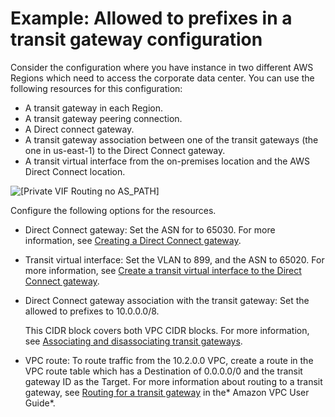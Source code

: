 # Example: Allowed to prefixes in a transit gateway configuration<a name="prefix-example"></a>

Consider the configuration where you have instance in two different AWS Regions which need to access the corporate data center\. You can use the following resources for this configuration:
+ A transit gateway in each Region\.
+ A transit gateway peering connection\.
+ A Direct connect gateway\.
+ A transit gateway association between one of the transit gateways \(the one in us\-east\-1\) to the Direct Connect gateway\.
+ A transit virtual interface from the on\-premises location and the AWS Direct Connect location\.

![\[Private VIF Routing no AS_PATH\]](http://docs.aws.amazon.com/directconnect/latest/UserGuide/images/dxg-asn.png)

Configure the following options for the resources\.
+ Direct Connect gateway: Set the ASN for to 65030\. For more information, see [Creating a Direct Connect gateway](direct-connect-gateways-intro.md#create-direct-connect-gateway)\.
+ Transit virtual interface: Set the VLAN to 899, and the ASN to 65020\. For more information, see [Create a transit virtual interface to the Direct Connect gateway](create-vif.md#create-transit-vif)\.
+ Direct Connect gateway association with the transit gateway: Set the allowed to prefixes to 10\.0\.0\.0/8\. 

  This CIDR block covers both VPC CIDR blocks\. For more information, see [Associating and disassociating transit gateways](direct-connect-transit-gateways.md#associate-tgw-with-direct-connect-gateway)\.
+ VPC route: To route traffic from the 10\.2\.0\.0 VPC, create a route in the VPC route table which has a Destination of 0\.0\.0\.0/0 and the transit gateway ID as the Target\. For more information about routing to a transit gateway, see [Routing for a transit gateway](https://docs.aws.amazon.com/vpc/latest/userguide/route-table-options.html#route-tables-tgw) in the* Amazon VPC User Guide*\.
